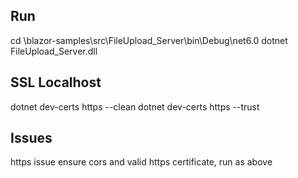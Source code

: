 ﻿
## Run
cd
\blazor-samples\src\FileUpload_Server\bin\Debug\net6.0
dotnet FileUpload_Server.dll


## SSL Localhost
dotnet dev-certs https --clean
dotnet dev-certs https --trust

## Issues
https issue ensure cors and valid https certificate, run as above
